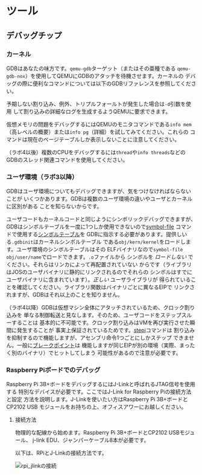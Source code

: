 # ツール

## デバッグチップ

### カーネル

GDBはあなたの味方です。`qemu-gdb`ターゲット（またはその亜種である
`qemu-gdb-nox`）を使用してQEMUにGDBのアタッチを待機させます。カーネルの
デバッグの際に便利なコマンドについては以下のGDBリファレンスを参照してください。

予期しない割り込み、例外、トリプルフォールトが発生した場合は`-d`引数を使用
して割り込みの詳細なログを生成するようQEMUに要求できます。

仮想メモリの問題をデバッグするにはQEMUのモニタコマンドである`info mem`
（高レベルの概要）または`info pg`（詳細）を試してみてください。これらの
コマンドは現在のページテーブルしか表示しないことに注意してください。

（ラボ4以後）複数のCPUをデバッグするには`thread`や`info threads`などの
GDBのスレッド関連コマンドを使用してください。

### ユーザ環境（ラボ3以降）

GDBはユーザ環境についてもデバッグできますが、気をつけなければならないことが
いくつかあります。GDBは複数のユーザ環境の違いやユーザとカーネルに区別がある
ことを知らないからです。

ユーザコードもカーネルコードと同じようにシンボリックデバッグできますが、
GDBはシンボルテーブルを一度に1つしか使用できないので[symbol-file](https://tc.gts3.org/cs3210/2020/spring/lab/tools.html#gdb-symbol-file)
コマンドで使用する[シンボルテーブル](https://tc.gts3.org/cs3210/2020/spring/lab/tools.html#obj-elf)を
GDBに指示する必要があります。提供しいる`.gdbinit`はカーネルシンボルテーブル
である`obj/kern/kernel`をロードします。ユーザ環境のシンボルテーブルはその
ELFバイナリなので`symbol-file obj/user/name`でロードできます。`.o`ファイルから
シンボルを _ロードしない_ でください。それらはリンカによって再配置されていない
からです（ライブラリはJOSのユーザバイナリに静的にリンクされるのでそれらの
シンボルはすでにユーザバイナリに含まれています）。_正しい_ ユーザライブラリが
得られていることを確認してください。ライブラリ関数はバイナリごとに異なるEIPで
リンクされますが、GDBはそれ以上のことを知りません。

（ラボ4以降）GDBは仮想マシン全体にアタッチされているため、クロック割り込みを
単なる制御転送と見なします。そのため、ユーザコードをステップスルーすることは
基本的に不可能です。クロック割り込みはVMを再び実行させた瞬間に発生することが
事実上保証されているためです。[stepi](https://tc.gts3.org/cs3210/2020/spring/lab/tools.html#gdb-si)コマンドは
割り込みを抑制するので機能しますが、アセンブリ命令1つごとにしかステップ
できません。一般に[ブレークポイント](https://tc.gts3.org/cs3210/2020/spring/lab/tools.html#gdb-b)は
機能しますが同じEIPが別の環境（実際、まったく別のバイナリ）でヒットしてしまう
可能性があるので注意が必要です。

### Raspberry Piボードでのデバッグ

Raspberry Pi 3B+ボードをデバッグするにはJ-Linkと呼ばれるJTAG信号を使用する
特別なデバイスが必要です。ここではJ-Link for Raspberry Piの接続方法と設定
方法を説明します。J-Linkを使いたい方はRaspberry Pi 3B+ボードとCP2102 USB
モジュールをお持ちの上、オフィスアワーにお越しください。

1. 接続方法

    物理的な配線から始めます。Raspberry Pi 3B+ボードとCP2102 USBモジュール、
    j-link EDU、ジャンパーケーブル8本が必要です。

    以下は、RPiとJ-Linkの接続方法です。

    ![rpi_jlinkの接続](rpi_jlink.png)
